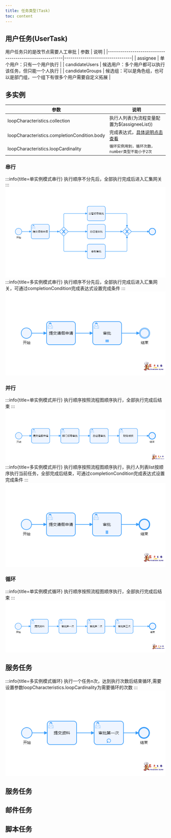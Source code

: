 ```yaml
---
title: 任务类型(Task)
toc: content
---
```


## 用户任务(UserTask)
<Badge type="info">用户任务只的是改节点需要人工审批</Badge>
|            参数          |               说明               |
|--------------------------------------------------------|---------------------------------|
| assignee | 单个用户：只有一个用户执行 |
| candidateUsers | 候选用户：多个用户都可以执行该任务，但只能一个人执行 |
| candidateGroups | 候选组：可以是角色组，也可以是部门组，一个组下有很多个用户需要自定义拓展 |

## 多实例

|            参数          |               说明               |
|--------------------------------------------------------|---------------------------------|
| loopCharacteristics.collection | 执行人列表(为流程变量配置为${assigneeList}) |
| loopCharacteristics.completionCondition.body | 完成表达式，[具体说明点击查看](../Expression/index.md#完成条件表达式) |
| loopCharacteristics.loopCardinality | `循环实例用到，循环次数，number类型不能小于2次` |

### 串行
:::info{title=单实例模式串行}
执行顺序不分先后，全部执行完成后进入汇集网关
:::
![sequential](./image/sequential.png)
:::info{title=多实例模式串行}
执行顺序不分先后，全部执行完成后进入汇集网关，可通过completionCondition完成表达式设置完成条件
:::
![sequential](./image/sequential_1.png)

### 并行
:::info{title=单实例模式并行}
执行顺序按照流程图顺序执行，全部执行完成后结束
:::
![sequential](./image/parallel.png)
:::info{title=多实例模式并行}
执行顺序按照流程图顺序执行，执行人列表list按顺序执行当前任务，全部完成后结束，可通过completionCondition完成表达式设置完成条件
:::
![sequential](./image/parallel_1.png)

### 循环
:::info{title=单实例模式循环}
执行顺序按照流程图顺序执行，全部执行完成后结束
:::
![sequential](./image/loop.png)
## 服务任务
:::info{title=多实例模式循环}
执行一个任务n次，达到执行次数后结束循环,需要设置参数loopCharacteristics.loopCardinality为需要循环的次数
:::
![sequential](./image/loop_1.png)
## 服务任务
## 邮件任务
## 脚本任务
